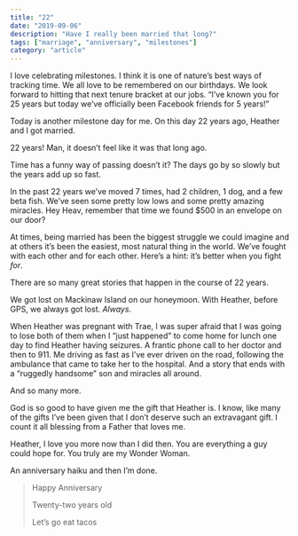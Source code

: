 ```yaml
---
title: "22"
date: "2019-09-06"
description: "Have I really been married that long?"
tags: ["marriage", "anniversary", "milestones"]
category: "article"
---
```


I love celebrating milestones. I think it is one of nature’s best ways of tracking time. We all love to be remembered on our birthdays. We look forward to hitting that next tenure bracket at our jobs. “I’ve known you for 25 years but today we’ve officially been Facebook friends for 5 years!”

Today is another milestone day for me. On this day 22 years ago, Heather and I got married.

22 years! Man, it doesn’t feel like it was that long ago.

Time has a funny way of passing doesn’t it? The days go by so slowly but the years add up so fast.

In the past 22 years we’ve moved 7 times, had 2 children, 1 dog, and a few beta fish. We’ve seen some pretty low lows and some pretty amazing miracles. Hey Heav, remember that time we found \$500 in an envelope on our door?

At times, being married has been the biggest struggle we could imagine and at others it’s been the easiest, most natural thing in the world. We’ve fought with each other and for each other. Here’s a hint: it’s better when you fight _for_.

There are so many great stories that happen in the course of 22 years.

We got lost on Mackinaw Island on our honeymoon. With Heather, before GPS, we always got lost. _Always_.

When Heather was pregnant with Trae, I was super afraid that I was going to lose both of them when I “just happened” to come home for lunch one day to find Heather having seizures. A frantic phone call to her doctor and then to 911. Me driving as fast as I’ve ever driven on the road, following the ambulance that came to take her to the hospital. And a story that ends with a “ruggedly handsome” son and miracles all around.

And so many more.

God is so good to have given me the gift that Heather is. I know, like many of the gifts I’ve been given that I don’t deserve such an extravagant gift. I count it all blessing from a Father that loves me.

Heather, I love you more now than I did then. You are everything a guy could hope for. You truly are my Wonder Woman.

An anniversary haiku and then I’m done.

> Happy Anniversary
>
> Twenty-two years old
>
> Let’s go eat tacos
